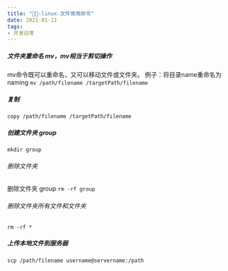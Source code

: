 ```yaml
---
title: "📁📁-linux-文件常用命令"
date: 2021-01-11
tags: 
- 开发日常
---
```

##### 文件夹重命名 mv，mv相当于剪切操作
mv命令既可以重命名，又可以移动文件或文件夹。
例子：将目录name重命名为naming
`
mv /path/filename /targetPath/filename
`
##### 复制

`
copy /path/filename /targetPath/filename
`
##### 创建文件夹 group
`
mkdir group
`

###### 删除文件夹
删除文件夹 group
`
rm -rf group
`
###### 删除文件夹所有文件和文件夹
`
rm -rf *
`

##### 上传本地文件到服务器
`
scp /path/filename username@servername:/path   
`

